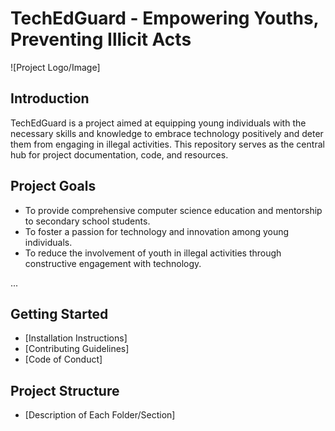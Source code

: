 # TechEdGuard - Empowering Youths, Preventing Illicit Acts

![Project Logo/Image]

## Introduction

TechEdGuard is a project aimed at equipping young individuals with the necessary skills and knowledge to embrace technology positively and deter them from engaging in illegal activities. This repository serves as the central hub for project documentation, code, and resources.

## Project Goals

- To provide comprehensive computer science education and mentorship to secondary school students.
- To foster a passion for technology and innovation among young individuals.
- To reduce the involvement of youth in illegal activities through constructive engagement with technology.

...

## Getting Started

- [Installation Instructions]
- [Contributing Guidelines]
- [Code of Conduct]

## Project Structure

- [Description of Each Folder/Section]
